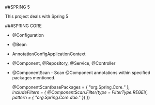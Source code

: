 ##SPRING 5

This project deals with Spring 5

###SPRING CORE
*   @Configuration
*   @Bean
*	AnnotationConfigApplicationContext

*	@Component, @Repository, @Service, @Controller
*	@ComponentScan - Scan @Component annotations within specified packages mentioned.
     
	@ComponentScan(basePackages = { "org.Spring.Core.*" }, includeFilters = {
		@ComponentScan.Filter(type = FilterType.REGEX, pattern = { "org.Spring.Core.dao.*" }) })
	
